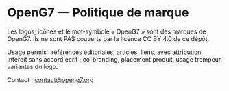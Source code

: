 # OpenG7 — Politique de marque

Les logos, icônes et le mot-symbole « OpenG7 » sont des marques de OpenG7.
Ils ne sont PAS couverts par la licence CC BY 4.0 de ce dépôt.

Usage permis : références éditoriales, articles, liens, avec attribution.
Interdit sans accord écrit : co-branding, placement produit, usage trompeur, variantes du logo.

Contact : contact@openg7.org
